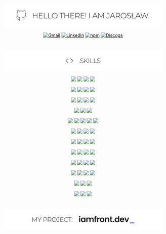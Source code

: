 <div align='center'>

<picture>
  <source media="(prefers-color-scheme: dark)" srcset="images/hello_dark.png">
  <img src="images/hello_light.png" alt="Hello there!" />
</picture>

<a href="mailto:jaroslawkucharski91@gmail.com">![Gmail](https://img.shields.io/badge/Gmail-EA4335.svg?style=for-the-badge&logo=Gmail&logoColor=white)</a>
<a href="https://www.linkedin.com/in/jaros%C5%82aw-kucharski/">![LinkedIn](https://img.shields.io/badge/LinkedIn-0A66C2.svg?style=for-the-badge&logo=LinkedIn&logoColor=white)</a>
<a href="https://www.npmjs.com/~jaroslawkucharski">![npm](https://img.shields.io/badge/npm-CB3837.svg?style=for-the-badge&logo=npm&logoColor=white)</a>
<a href="https://www.discogs.com/user/Deathbassist/collection">![Discogs](https://img.shields.io/badge/Discogs-333333.svg?style=for-the-badge&logo=Discogs&logoColor=white)</a>

#

<picture>
  <source media="(prefers-color-scheme: dark)" srcset="images/skills_dark.png">
  <img src="images/skills_light.png" alt="Hello there!" />
</picture>

![](https://img.shields.io/badge/JavaScript-F7DF1E.svg?style=for-the-badge&logo=JavaScript&logoColor=black)
![](https://img.shields.io/badge/HTML5-E34F26.svg?style=for-the-badge&logo=HTML5&logoColor=white)
![](https://img.shields.io/badge/CSS3-1572B6.svg?style=for-the-badge&logo=CSS3&logoColor=white)
![](https://img.shields.io/badge/React-61DAFB.svg?style=for-the-badge&logo=React&logoColor=black)

![](https://img.shields.io/badge/TypeScript-3178C6.svg?style=for-the-badge&logo=TypeScript&logoColor=white)
![](https://img.shields.io/badge/Next.js-000000.svg?style=for-the-badge&logo=nextdotjs&logoColor=white)
![](https://img.shields.io/badge/Vite-646CFF.svg?style=for-the-badge&logo=Vite&logoColor=white)
![](https://img.shields.io/badge/Git-F05032.svg?style=for-the-badge&logo=Git&logoColor=white)

![](https://img.shields.io/badge/Docker-2496ED.svg?style=for-the-badge&logo=Docker&logoColor=white)
![](https://img.shields.io/badge/.ENV-ECD53F.svg?style=for-the-badge&logo=dotenv&logoColor=black)
![](https://img.shields.io/badge/Webpack-8DD6F9.svg?style=for-the-badge&logo=Webpack&logoColor=black)
![](https://img.shields.io/badge/Babel-F9DC3E.svg?style=for-the-badge&logo=Babel&logoColor=black)

![](https://img.shields.io/badge/rollup.js-EC4A3F.svg?style=for-the-badge&logo=rollupdotjs&logoColor=white)
![](https://img.shields.io/badge/styledcomponents-DB7093.svg?style=for-the-badge&logo=styled-components&logoColor=white)
![](https://img.shields.io/badge/Tailwind%20CSS-06B6D4.svg?style=for-the-badge&logo=Tailwind-CSS&logoColor=white)

![](https://img.shields.io/badge/Sass-CC6699.svg?style=for-the-badge&logo=Sass&logoColor=white)
![](https://img.shields.io/badge/Redux-764ABC.svg?style=for-the-badge&logo=Redux&logoColor=white)
![](https://img.shields.io/badge/ReduxSaga-999999.svg?style=for-the-badge&logo=Redux-Saga&logoColor=white)
![](https://img.shields.io/badge/SWR-000000.svg?style=for-the-badge&logo=SWR&logoColor=white)
![](https://img.shields.io/badge/Axios-5A29E4.svg?style=for-the-badge&logo=Axios&logoColor=white)

![](https://img.shields.io/badge/GraphQL-E10098.svg?style=for-the-badge&logo=GraphQL&logoColor=white)
![](https://img.shields.io/badge/ESLint-4B32C3.svg?style=for-the-badge&logo=ESLint&logoColor=white)
![](https://img.shields.io/badge/Prettier-F7B93E.svg?style=for-the-badge&logo=Prettier&logoColor=black)
![](https://img.shields.io/badge/i18next-26A69A.svg?style=for-the-badge&logo=i18next&logoColor=white)

![](https://img.shields.io/badge/React%20Router-CA4245.svg?style=for-the-badge&logo=React-Router&logoColor=white)
![](https://img.shields.io/badge/Jest-C21325.svg?style=for-the-badge&logo=Jest&logoColor=white)
![](https://img.shields.io/badge/Testing%20Library-E33332.svg?style=for-the-badge&logo=Testing-Library&logoColor=white)
![](https://img.shields.io/badge/Vitest-6E9F18.svg?style=for-the-badge&logo=Vitest&logoColor=white)

![](https://img.shields.io/badge/Playwright-2EAD33.svg?style=for-the-badge&logo=Playwright&logoColor=white)
![](https://img.shields.io/badge/Codecov-F01F7A.svg?style=for-the-badge&logo=Codecov&logoColor=white)
![](https://img.shields.io/badge/Sentry-362D59.svg?style=for-the-badge&logo=Sentry&logoColor=white)
![](https://img.shields.io/badge/Storybook-FF4785.svg?style=for-the-badge&logo=Storybook&logoColor=white)

![](https://img.shields.io/badge/PWA-5A0FC8.svg?style=for-the-badge&logo=PWA&logoColor=white)
![](https://img.shields.io/badge/Expo-000020.svg?style=for-the-badge&logo=Expo&logoColor=white)
![](https://img.shields.io/badge/Capacitor-119EFF.svg?style=for-the-badge&logo=Capacitor&logoColor=white)
![](https://img.shields.io/badge/Vercel-000000.svg?style=for-the-badge&logo=Vercel&logoColor=white)

![](https://img.shields.io/badge/Netlify-00C7B7.svg?style=for-the-badge&logo=Netlify&logoColor=white)
![](https://img.shields.io/badge/Firebase-FFCA28.svg?style=for-the-badge&logo=Firebase&logoColor=black)
![](https://img.shields.io/badge/Jira%20Software-0052CC.svg?style=for-the-badge&logo=Jira-Software&logoColor=white)
![](https://img.shields.io/badge/Figma-F24E1E.svg?style=for-the-badge&logo=Figma&logoColor=white)

![](https://img.shields.io/badge/Adobe%20XD-FF61F6.svg?style=for-the-badge&logo=Adobe-XD&logoColor=white)
![](https://img.shields.io/badge/Adobe%20Illustrator-FF9A00.svg?style=for-the-badge&logo=Adobe-Illustrator&logoColor=white)
![](https://img.shields.io/badge/Adobe%20Photoshop-31A8FF.svg?style=for-the-badge&logo=Adobe-Photoshop&logoColor=white)

![](https://img.shields.io/badge/Adobe%20InDesign-FF3366.svg?style=for-the-badge&logo=Adobe-InDesign&logoColor=white)
![](https://img.shields.io/badge/Adobe%20After%20Effects-9999FF.svg?style=for-the-badge&logo=Adobe-After-Effects&logoColor=white)
![](https://img.shields.io/badge/Adobe%20Premiere%20Pro-9999FF.svg?style=for-the-badge&logo=Adobe-Premiere-Pro&logoColor=white)

#

<a href="https://github.com/iamfront-dev">
  <picture>
    <source media="(prefers-color-scheme: dark)" srcset="images/iamfront_dev_dark.png">
    <img src="images/iamfront_dev_light.png" alt="iamfront.dev" />
  </picture>
</a>
